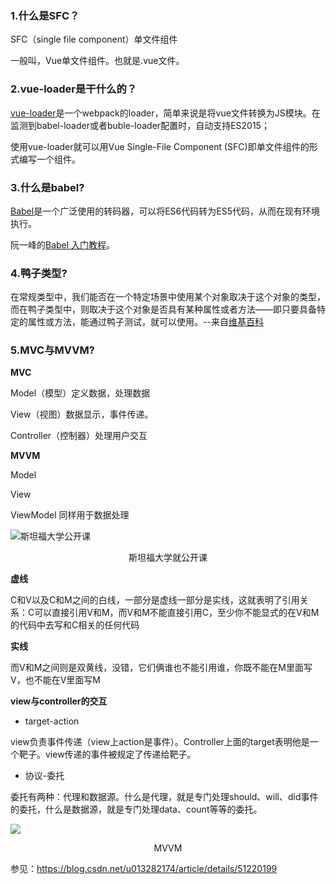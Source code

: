 ### 1.什么是SFC？

SFC（single file component）单文件组件

一般叫，Vue单文件组件。也就是.vue文件。



### 2.vue-loader是干什么的？

[vue-loader](https://vue-loader.vuejs.org/zh/)是一个webpack的loader，简单来说是将vue文件转换为JS模块。在监测到babel-loader或者buble-loader配置时，自动支持ES2015；

使用vue-loader就可以用Vue Single-File Component (SFC)即单文件组件的形式编写一个组件。



### 3.什么是babel?

[Babel](https://babeljs.io/)是一个广泛使用的转码器，可以将ES6代码转为ES5代码，从而在现有环境执行。

阮一峰的[Babel 入门教程](https://www.ruanyifeng.com/blog/2016/01/babel.html)。



### 4.鸭子类型?

在常规类型中，我们能否在一个特定场景中使用某个对象取决于这个对象的类型，而在鸭子类型中，则取决于这个对象是否具有某种属性或者方法——即只要具备特定的属性或方法，能通过鸭子测试，就可以使用。--来自[维基百科](https://zh.wikipedia.org/zh-cn/%E9%B8%AD%E5%AD%90%E7%B1%BB%E5%9E%8B)



### 5.MVC与MVVM?

**MVC**

Model（模型）定义数据，处理数据

View（视图）数据显示，事件传递。

Controller（控制器）处理用户交互

**MVVM**

Model

View

ViewModel 同样用于数据处理

![斯坦福大学公开课](https://gitee.com/youngniu/pic-bed/raw/master/img/MVC.png)

<p align="center">
   <span>斯坦福大学就公开课</span>
</p>

**虚线**

C和V以及C和M之间的白线，一部分是虚线一部分是实线，这就表明了引用关系：C可以直接引用V和M，而V和M不能直接引用C，至少你不能显式的在V和M的代码中去写和C相关的任何代码

**实线**

而V和M之间则是双黄线，没错，它们俩谁也不能引用谁，你既不能在M里面写V，也不能在V里面写M

**view与controller的交互**

- target-action

view负责事件传递（view上action是事件）。Controller上面的target表明他是一个靶子。view传递的事件被规定了传递给靶子。

- 协议-委托

委托有两种：代理和数据源。什么是代理，就是专门处理should、will、did事件的委托，什么是数据源，就是专门处理data、count等等的委托。



![](https://gitee.com/youngniu/pic-bed/raw/master/img/MVVM.png)

<p align="center">
   <span>MVVM</span>
</p>



参见：https://blog.csdn.net/u013282174/article/details/51220199